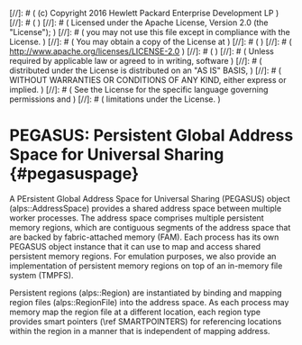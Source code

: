 [//]: # ( (c) Copyright 2016 Hewlett Packard Enterprise Development LP             )
[//]: # (                                                                          )
[//]: # ( Licensed under the Apache License, Version 2.0 (the "License");          )
[//]: # ( you may not use this file except in compliance with the License.         )
[//]: # ( You may obtain a copy of the License at                                  )
[//]: # (                                                                          )
[//]: # (     http://www.apache.org/licenses/LICENSE-2.0                           )
[//]: # (                                                                          )
[//]: # ( Unless required by applicable law or agreed to in writing, software      )
[//]: # ( distributed under the License is distributed on an "AS IS" BASIS,        )
[//]: # ( WITHOUT WARRANTIES OR CONDITIONS OF ANY KIND, either express or implied. )
[//]: # ( See the License for the specific language governing permissions and      )
[//]: # ( limitations under the License.                                           )


PEGASUS: Persistent Global Address Space for Universal Sharing       {#pegasuspage}
==============================================================

A PErsistent Global Address Space for Universal Sharing (PEGASUS) 
object (alps::AddressSpace) provides a shared address space between 
multiple worker processes.
The address space comprises multiple persistent memory regions, which are 
contiguous segments of the address space that are backed by fabric-attached 
memory (FAM). 
Each process has its own PEGASUS object instance that it can use to map 
and access shared persistent memory regions.
For emulation purposes, we also provide an implementation
of persistent memory regions on top of an in-memory file system (TMPFS).
 
Persistent regions (alps::Region) are instantiated by binding and 
mapping region files (alps::RegionFile) into the address space.
As each process may memory map the region file at a different location, 
each region type provides smart pointers (\ref SMARTPOINTERS) for 
referencing locations within the region in a manner that is independent 
of mapping address. 



